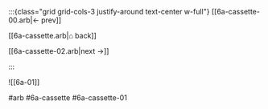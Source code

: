 :::{class="grid grid-cols-3 justify-around text-center w-full"}
[[6a-cassette-00.arb|← prev]]

[[6a-cassette.arb|⌂ back]]

[[6a-cassette-02.arb|next →]]

:::

![[6a-01]]

#arb #6a-cassette #6a-cassette-01

